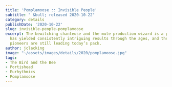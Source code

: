 ```yaml
---
title: 'Pomplamoose :: Invisible People'
subtitle: " &bull; released 2020-10-22"
category: details
publishDate: '2020-10-22'
slug: invisible-people-pomplamoose
excerpt: The bewitching chanteuse and the mute production wizard is a pairing that
  has yielded consistently intriguing results through the ages, and these VideoSong
  pioneers are still leading today’s pack.
author: jclacking
image: "~/assets/images/details/2020/pomplamoose.jpg"
tags:
- The Bird and the Bee
- Portishead
- Eurhythmics
- Pomplamoose
---
```


